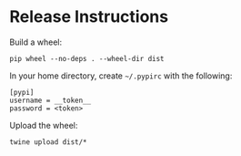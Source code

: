 # Release Instructions

Build a wheel:

```
pip wheel --no-deps . --wheel-dir dist
```

In your home directory, create `~/.pypirc` with the following:

```
[pypi]
username = __token__
password = <token>
```

Upload the wheel:

```
twine upload dist/*
```
